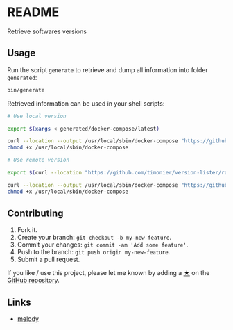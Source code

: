 # README

Retrieve softwares versions

## Usage

Run the script `generate` to retrieve and dump all information into folder `generated`:

```sh
bin/generate
```

Retrieved information can be used in your shell scripts:

```sh
# Use local version

export $(xargs < generated/docker-compose/latest)

curl --location --output /usr/local/sbin/docker-compose "https://github.com/docker/compose/releases/download/${DOCKER_COMPOSE_VERSION}/docker-compose-linux-x86_64"
chmod +x /usr/local/sbin/docker-compose

# Use remote version

export $(curl --location "https://github.com/timonier/version-lister/raw/generated/docker/compose/latest" | xargs)

curl --location --output /usr/local/sbin/docker-compose "https://github.com/docker/compose/releases/download/${DOCKER_COMPOSE_VERSION}/docker-compose-linux-x86_64"
chmod +x /usr/local/sbin/docker-compose
```

## Contributing

1. Fork it.
2. Create your branch: `git checkout -b my-new-feature`.
3. Commit your changes: `git commit -am 'Add some feature'`.
4. Push to the branch: `git push origin my-new-feature`.
5. Submit a pull request.

If you like / use this project, please let me known by adding a [★](https://help.github.com/articles/about-stars/) on the [GitHub repository](https://github.com/timonier/version-lister).

## Links

* [melody](https://github.com/sensiolabs/melody)

